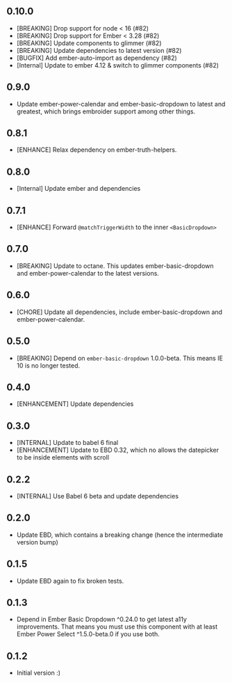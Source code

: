 ## 0.10.0
- [BREAKING] Drop support for node < 16 (#82)
- [BREAKING] Drop support for Ember < 3.28 (#82)
- [BREAKING] Update components to glimmer (#82)
- [BREAKING] Update dependencies to latest version (#82)
- [BUGFIX] Add ember-auto-import as dependency (#82)
- [Internal] Update to ember 4.12 & switch to glimmer components (#82)

## 0.9.0
- Update ember-power-calendar and ember-basic-dropdown to latest and greatest, which brings embroider support among other things.

## 0.8.1
- [ENHANCE] Relax dependency on ember-truth-helpers.

## 0.8.0
- [Internal] Update ember and dependencies

## 0.7.1
- [ENHANCE] Forward `@matchTriggerWidth` to the inner `<BasicDropdown>`

## 0.7.0
- [BREAKING] Update to octane. This updates ember-basic-dropdown and ember-power-calendar to the latest
  versions.

## 0.6.0
- [CHORE] Update all dependencies, include ember-basic-dropdown and ember-power-calendar.

## 0.5.0
- [BREAKING] Depend on `ember-basic-dropdown` 1.0.0-beta. This means IE 10 is no longer tested.

## 0.4.0
- [ENHANCEMENT] Update dependencies

## 0.3.0
- [INTERNAL] Update to babel 6 final
- [ENHANCEMENT] Update to EBD 0.32, which no allows the datepicker to be inside elements
  with scroll

## 0.2.2
- [INTERNAL] Use Babel 6 beta and update dependencies

## 0.2.0
- Update EBD, which contains a breaking change (hence the intermediate version bump)

## 0.1.5
- Update EBD again to fix broken tests.

## 0.1.3
- Depend in Ember Basic Dropdown ^0.24.0 to get latest a11y improvements. That means you
  must use this component with at least Ember Power Select ^1.5.0-beta.0 if you use both.
  
## 0.1.2
- Initial version :)

